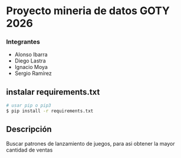 # Proyecto mineria de datos GOTY 2026

### Integrantes
- Alonso Ibarra
- Diego Lastra 
- Ignacio Moya  
- Sergio Ramírez

## instalar requirements.txt 

```bash
# usar pip o pip3
$ pip install -r requirements.txt
```

## Descripción

Buscar patrones de lanzamiento de juegos, para asi obtener la mayor cantidad de ventas